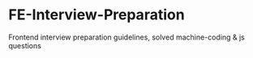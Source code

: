 # FE-Interview-Preparation
Frontend interview preparation guidelines, solved machine-coding &amp; js questions 
